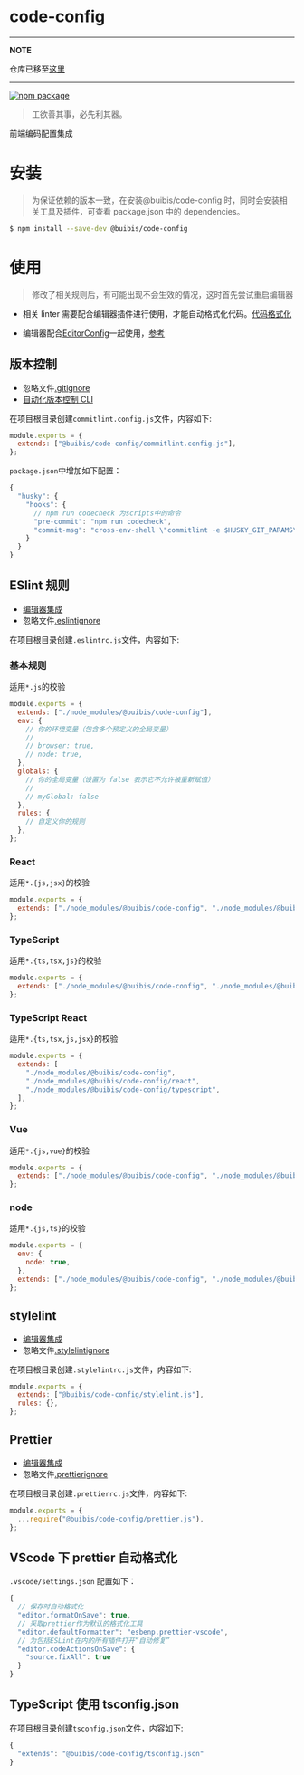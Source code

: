 # code-config

---
**NOTE**

仓库已移至[这里](https://github.com/zqinmiao/buibis-code-standard-fe/tree/master/packages/code-config)

---

[![npm package](https://img.shields.io/npm/v/@buibis/code-config?color=brightgreen)](https://www.npmjs.com/package/@buibis/code-config)

> 工欲善其事，必先利其器。

前端编码配置集成

# 安装

> 为保证依赖的版本一致，在安装@buibis/code-config 时，同时会安装相关工具及插件，可查看 package.json 中的 dependencies。

```sh
$ npm install --save-dev @buibis/code-config
```

# 使用

> 修改了相关规则后，有可能出现不会生效的情况，这时首先尝试重启编辑器

- 相关 linter 需要配合编辑器插件进行使用，才能自动格式化代码。[代码格式化](https://github.com/zqinmiao/code-config#vscode-%E4%B8%8B-prettier-%E8%87%AA%E5%8A%A8%E6%A0%BC%E5%BC%8F%E5%8C%96)

- 编辑器配合[EditorConfig](https://editorconfig.org/)一起使用，[参考](https://github.com/zqinmiao/code-config/blob/master/docs/editor.md)

## 版本控制

- 忽略文件[.gitignore](https://help.github.com/articles/ignoring-files/)
- [自动化版本控制 CLI](https://www.npmjs.com/package/@buibis/buibis-version)

在项目根目录创建`commitlint.config.js`文件，内容如下:

```javascript
module.exports = {
  extends: ["@buibis/code-config/commitlint.config.js"],
};
```

`package.json`中增加如下配置：

```javascript
{
  "husky": {
    "hooks": {
      // npm run codecheck 为scripts中的命令
      "pre-commit": "npm run codecheck",
      "commit-msg": "cross-env-shell \"commitlint -e $HUSKY_GIT_PARAMS\""
    }
  }
}
```

## ESlint 规则

- [编辑器集成](https://eslint.org/docs/user-guide/integrations)
- 忽略文件[.eslintignore](https://eslint.org/docs/user-guide/configuring#eslintignore)

在项目根目录创建`.eslintrc.js`文件，内容如下:

### 基本规则

适用`*.js`的校验

```javascript
module.exports = {
  extends: ["./node_modules/@buibis/code-config"],
  env: {
    // 你的环境变量（包含多个预定义的全局变量）
    //
    // browser: true,
    // node: true,
  },
  globals: {
    // 你的全局变量（设置为 false 表示它不允许被重新赋值）
    //
    // myGlobal: false
  },
  rules: {
    // 自定义你的规则
  },
};
```

### React

适用`*.{js,jsx}`的校验

```javascript
module.exports = {
  extends: ["./node_modules/@buibis/code-config", "./node_modules/@buibis/code-config/react"],
};
```

### TypeScript

适用`*.{ts,tsx,js}`的校验

```javascript
module.exports = {
  extends: ["./node_modules/@buibis/code-config", "./node_modules/@buibis/code-config/typescript"],
};
```

### TypeScript React

适用`*.{ts,tsx,js,jsx}`的校验

```javascript
module.exports = {
  extends: [
    "./node_modules/@buibis/code-config",
    "./node_modules/@buibis/code-config/react",
    "./node_modules/@buibis/code-config/typescript",
  ],
};
```

### Vue

适用`*.{js,vue}`的校验

```javascript
module.exports = {
  extends: ["./node_modules/@buibis/code-config", "./node_modules/@buibis/code-config/vue"],
};
```

### node

适用`*.{js,ts}`的校验

```javascript
module.exports = {
  env: {
    node: true,
  },
  extends: ["./node_modules/@buibis/code-config", "./node_modules/@buibis/code-config/typescript"],
};
```

## stylelint

- [编辑器集成](https://stylelint.io/user-guide/integrations/editor)
- 忽略文件[.stylelintignore](https://stylelint.io/user-guide/ignore-code#files-entirely)

在项目根目录创建`.stylelintrc.js`文件，内容如下:

```javascript
module.exports = {
  extends: ["@buibis/code-config/stylelint.js"],
  rules: {},
};
```

## Prettier

- [编辑器集成](https://prettier.io/docs/en/editors.html)
- 忽略文件[.prettierignore](https://prettier.io/docs/en/ignore.html#ignoring-files-prettierignore)

在项目根目录创建`.prettierrc.js`文件，内容如下:

```javascript
module.exports = {
  ...require("@buibis/code-config/prettier.js"),
};
```

## VScode 下 prettier 自动格式化

`.vscode/settings.json` 配置如下：

```javascript
{
  // 保存时自动格式化
  "editor.formatOnSave": true,
  // 采取prettier作为默认的格式化工具
  "editor.defaultFormatter": "esbenp.prettier-vscode",
  // 为包括ESLint在内的所有插件打开“自动修复”
  "editor.codeActionsOnSave": {
    "source.fixAll": true
  }
}
```

## TypeScript 使用 tsconfig.json

在项目根目录创建`tsconfig.json`文件，内容如下:

```javascript
{
  "extends": "@buibis/code-config/tsconfig.json"
}
```
